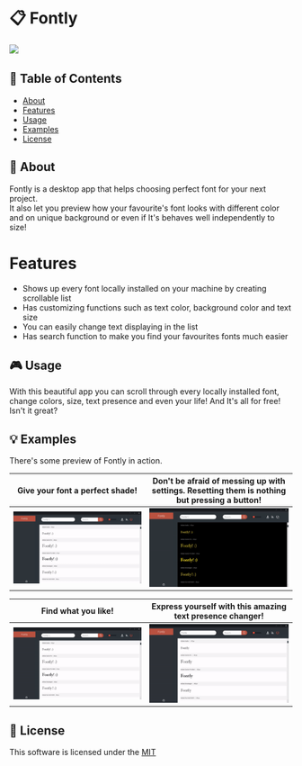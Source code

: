 # 📋 Fontly

<p align="left"><img src="./preview/gif/fonts_scrolling.gif" /></p>

## 🚩 Table of Contents
- [About](#-about)
- [Features](#-features)
- [Usage](#-usage)
- [Examples](#-examples)
- [License](#-license)

## 🎨 About

Fontly is a desktop app that helps choosing perfect font for your next project. <br />
It also let you preview how your favourite's font looks with different color and on unique background or even if It's behaves well independently to size!

# Features

* Shows up every font locally installed on your machine by creating scrollable list
* Has customizing functions such as text color, background color and text size
* You can easily change text displaying in the list
* Has search function to make you find your favourites fonts much easier

## 🎮 Usage

With this beautiful app you can scroll through every locally installed font, change colors, size, text presence and even your life! And It's all for free! Isn't it great?

## 💡 Examples

There's some preview of Fontly in action.

Give your font a perfect shade! | Don't be afraid of messing up with settings. Resetting them is nothing but pressing a button!
:----------------------------:|:----------------------------:
![Color change](./preview/gif/colors_change.gif) | ![Reset Settings](./preview/gif/reset_settings.gif)

Find what you like! | Express yourself with this amazing text presence changer!
:----------------------------:|:----------------------------:
![Search](./preview/gif/search.gif) | ![Text presence](./preview/gif/text_presence_change.gif)


## 📜 License
This software is licensed under the [MIT](https://github.com/nhnent/tui.editor/blob/master/LICENSE)